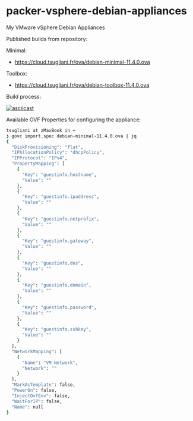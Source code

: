# packer-vsphere-debian-appliances

My VMware vSphere Debian Appliances

Published builds from repository:

Minimal:

- https://cloud.tsugliani.fr/ova/debian-minimal-11.4.0.ova


Toolbox:

- https://cloud.tsugliani.fr/ova/debian-toolbox-11.4.0.ova

Build process:

[![asciicast](https://asciinema.org/a/wj7n9czneZs80jg35x9DcoOt0.svg)](https://asciinema.org/a/wj7n9czneZs80jg35x9DcoOt0)

Available OVF Properties for configuring the appliance:

```bash
tsugliani at zMaxBook in ~
❯ govc import.spec debian-minimal-11.4.0.ova | jq
{
  "DiskProvisioning": "flat",
  "IPAllocationPolicy": "dhcpPolicy",
  "IPProtocol": "IPv4",
  "PropertyMapping": [
    {
      "Key": "guestinfo.hostname",
      "Value": ""
    },
    {
      "Key": "guestinfo.ipaddress",
      "Value": ""
    },
    {
      "Key": "guestinfo.netprefix",
      "Value": ""
    },
    {
      "Key": "guestinfo.gateway",
      "Value": ""
    },
    {
      "Key": "guestinfo.dns",
      "Value": ""
    },
    {
      "Key": "guestinfo.domain",
      "Value": ""
    },
    {
      "Key": "guestinfo.password",
      "Value": ""
    },
    {
      "Key": "guestinfo.sshkey",
      "Value": ""
    }
  ],
  "NetworkMapping": [
    {
      "Name": "VM Network",
      "Network": ""
    }
  ],
  "MarkAsTemplate": false,
  "PowerOn": false,
  "InjectOvfEnv": false,
  "WaitForIP": false,
  "Name": null
}
```
